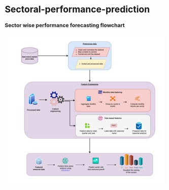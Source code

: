 # Sectoral-performance-prediction
### Sector wise performance forecasting flowchart
![alt text](image.png)
